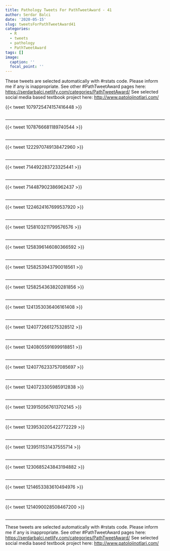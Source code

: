 ```yaml
---
title: Pathology Tweets For PathTweetAward - 41
author: Serdar Balci
date: '2020-05-15'
slug: tweetsForPathTweetAward41
categories:
  - R
  - tweets
  - pathology
  - PathTweetAward
tags: []
image:
  caption: ''
  focal_point: ''
---
```



These tweets are selected automatically with #rstats code. Please inform me if any is inappropriate.
See other #PathTweetAward pages here: https://serdarbalci.netlify.com/categories/PathTweetAward/ 
See selected social media based textbook project here: http://www.patolojinotlari.com/

{{< tweet 1079725474157416448 >}}
<br>
<br>
<hr>
{{< tweet 1078766681189740544 >}}
<br>
<br>
<hr>
{{< tweet 1222970749138472960 >}}
<br>
<br>
<hr>
{{< tweet 714492283723325441 >}}
<br>
<br>
<hr>
{{< tweet 714487902386962437 >}}
<br>
<br>
<hr>
{{< tweet 1224624167699537920 >}}
<br>
<br>
<hr>
{{< tweet 1258103211799576576 >}}
<br>
<br>
<hr>
{{< tweet 1258396146080366592 >}}
<br>
<br>
<hr>
{{< tweet 1258253943790018561 >}}
<br>
<br>
<hr>
{{< tweet 1258254363820281856 >}}
<br>
<br>
<hr>
{{< tweet 1241353036406161408 >}}
<br>
<br>
<hr>
{{< tweet 1240772661275328512 >}}
<br>
<br>
<hr>
{{< tweet 1240805591699918851 >}}
<br>
<br>
<hr>
{{< tweet 1240776233757085697 >}}
<br>
<br>
<hr>
{{< tweet 1240723305985912838 >}}
<br>
<br>
<hr>
{{< tweet 1239150567613702145 >}}
<br>
<br>
<hr>
{{< tweet 1239530205422772229 >}}
<br>
<br>
<hr>
{{< tweet 1239511531437555714 >}}
<br>
<br>
<hr>
{{< tweet 1230685243843194882 >}}
<br>
<br>
<hr>
{{< tweet 1214653383610494976 >}}
<br>
<br>
<hr>
{{< tweet 1214090028508467200 >}}
<br>
<br>
<hr>


These tweets are selected automatically with #rstats code. Please inform me if any is inappropriate.
See other #PathTweetAward pages here: https://serdarbalci.netlify.com/categories/PathTweetAward/ 
See selected social media based textbook project here: http://www.patolojinotlari.com/
